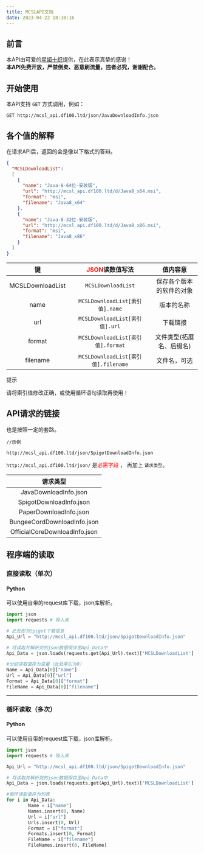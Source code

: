 ```yaml
---
title: MCSLAPI文档
date: 2023-04-22 18:10:16
---
```

## 前言
本API由可爱的[星姮十织](https://www.df100.ltd/)提供，在此表示真挚的感谢！  
**本API免费开放，严禁倒卖、恶意刷流量，违者必究，谢谢配合。**
## 开始使用
本API支持 ```GET``` 方式调用，例如：

```http
GET http://mcsl_api.df100.ltd/json/JavaDownloadInfo.json
```
## 各个值的解释
在请求API后，返回的会是像以下格式的答辩。
```json
{
  "MCSLDownloadList":
  [
    {
      "name": "Java-8-64位-安装版",
      "url": "http://mcsl_api.df100.ltd/d/Java8_x64.msi",
      "format": "msi",
      "filename": "Java8_x64"
    },
    {
      "name": "Java-8-32位-安装版",
      "url": "http://mcsl_api.df100.ltd/d/Java8_x86.msi",
      "format": "msi",
      "filename": "Java8_x86"
    }
  ]
}
```

|        键        |  <font color="red">JSON</font>读数值写法  |      值内容意         |
|:----------------:|:---------------------------------------:|:-------------------:|
| MCSLDownloadList |        ```MCSLDownloadList```           | 保存各个版本的软件的对象 |
|       name       |   ```MCSLDownloadList[索引值].name```    |       版本的名称       |
|       url        |   ```MCSLDownloadList[索引值].url```     |        下载链接        |
|      format      |  ```MCSLDownloadList[索引值].format```   | 文件类型(拓展名、后缀名) |
|     filename     | ```MCSLDownloadList[索引值].filename```  |      文件名，可选      |

<div class="custom-block tip">
  <p class="custom-block-title">提示</p>
  <p>请将索引值修改正确，或使用循环语句读取再使用！</p>
</div>

## API请求的链接
也是按照一定的套路。

```http
//示例

http://mcsl_api.df100.ltd/json/SpigotDownloadInfo.json
```

 ```http://mcsl_api.df100.ltd/json/``` 是<font color="red">必需字段</font> ， 再加上 ```请求类型```。

|             请求类型           |
|:-----------------------------:|
|     JavaDownloadInfo.json     |
|    SpigotDownloadInfo.json    |
|    PaperDownloadInfo.json     |
|  BungeeCordDownloadInfo.json  |
| OfficialCoreDownloadInfo.json |

## 程序端的读取
### 直接读取（单次）
#### Python
可以使用自带的request库下载，json库解析。
```python
import json
import requests # 导入库

# 此处即为Spigot下载信息
Api_Url = "http://mcsl_api.df100.ltd/json/SpigotDownloadInfo.json"

# 将读取并解析完的json数据保存至Api_Data中
Api_Data = json.loads(requests.get(Api_Url).text)['MCSLDownloadList']

#分别读取值存为变量（此处索引为0）
Name = Api_Data[0]["name"]
Url = Api_Data[0]["url"]
Format = Api_Data[0]["format"]
FileName = Api_Data[0]["filename"]
```
---
### 循环读取（多次）
#### Python
可以使用自带的request库下载，json库解析。
```python
import json
import requests # 导入库

Api_Url = "http://mcsl_api.df100.ltd/json/SpigotDownloadInfo.json"

# 将读取并解析完的json数据保存至Api_Data中
Api_Data = json.loads(requests.get(Api_Url).text)['MCSLDownloadList']

#循环读取值存为列表
for i in Api_Data:
        Name = i["name"]
        Names.insert(0, Name)
        Url = i["url"]
        Urls.insert(0, Url)
        Format = i["format"]
        Formats.insert(0, Format)
        FileName = i["filename"]
        FileNames.insert(0, FileName)
```